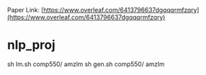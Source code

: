 Paper Link: [https://www.overleaf.com/6413796637dgqqqrmfzqry](https://www.overleaf.com/6413796637dgqqqrmfzqry)
# nlp_proj
sh lm.sh comp550/ amzlm
sh gen.sh comp550/ amzlm
